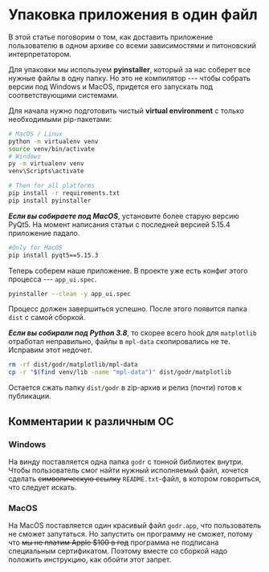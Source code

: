 # Упаковка приложения в один файл

В этой статье поговорим о том, как доставить приложение пользователю
в одном архиве со всеми зависимостями и питоновский интерпретатором.

Для упаковки мы используем **pyinstaller**, который за нас соберет
все нужные файлы в одну папку. Но это не компилятор --- чтобы собрать
версии под Windows и MacOS, придется его запускать под соответствующими
системами.

Для начала нужно подготовить чистый **virtual environment** с только
необходимыми pip-пакетами:

```bash
# MacOS / Linux
python -m virtualenv venv
source venv/bin/activate
# Windows
py -m virtualenv venv
venv\Scripts\activate

# Then for all platforms
pip install -r requirements.txt
pip install pyinstaller
```

***Если вы собираете под MacOS***, установите более старую версию PyQt5.
На момент написания статьи с последней версией 5.15.4 приложение
падало.

```bash
#Only for MacOS
pip install pyqt5==5.15.3
```

Теперь соберем наше приложение. В проекте уже есть конфиг этого
процесса --- `app_ui.spec`.

```bash
pyinstaller --clean -y app_ui.spec
```

Процесс должен завершиться успешно. После этого появится папка `dist` с
самой сборкой. 

***Если вы собирали под Python 3.8***, то скорее всего hook для 
`matplotlib` отработал неправильно, файлы в `mpl-data` скопировались
не те. Исправим этот недочет.

```bash
rm -rf dist/godr/matplotlib/mpl-data
cp -r "$(find venv/lib -name "mpl-data")" dist/godr/matplotlib
```

Остается сжать папку `dist/godr` в zip-архив и релиз (почти) готов к
публикации.

## Комментарии к различным ОС

### Windows

На винду поставляется одна папка `godr` с тонной библиотек внутри.
Чтобы пользователь смог найти нужный исполняемый файл, хочется сделать
~~символическую ссылку~~ `README.txt`-файл, в котором говориться, что
следует искать.

### MacOS

На MacOS поставляется один красивый файл `godr.app`, что пользователь
не сможет запутаться. Но запустить он программу не сможет, потому что
~~мы не платим Apple $100 в год~~ программа не подписана специальным
сертификатом.  Поэтому вместе со сборкой надо положить инструкцию,
как обойти этот запрет.
